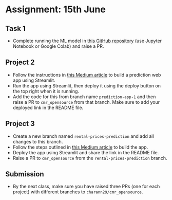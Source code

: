 # Assignment: 15th June

## Task 1
- Complete running the ML model in [this GitHub repository](https://github.com/patrickloeber/ml-app-salaryprediction) (use Jupyter Notebook or Google Colab) and raise a PR.

## Project 2
- Follow the instructions in [this Medium article](https://medium.com/@tony.aloysius.77/building-a-prediction-web-app-using-streamlit-5bb881e545a) to build a prediction web app using Streamlit.
- Run the app using Streamlit, then deploy it using the deploy button on the top right when it is running.
- Add the code for this from branch name `prediction-app-1` and then raise a PR to `cmr_opensource` from that branch. Make sure to add your deployed link in the README file.

## Project 3
- Create a new branch named `rental-prices-prediction` and add all changes to this branch.
- Follow the steps outlined in [this Medium article](https://arturlunardi.medium.com/explore-make-predictions-and-evaluate-your-ml-models-with-streamlit-and-pipelines-b6c3efeb92ff) to build the app.
- Deploy the app using Streamlit and share the link in the README file.
- Raise a PR to `cmr_opensource` from the `rental-prices-prediction` branch.

## Submission
- By the next class, make sure you have raised three PRs (one for each project) with different branches to `charann29/cmr_opensource`.
